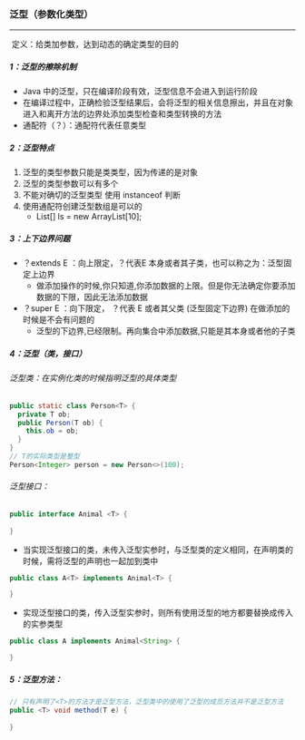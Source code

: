 ### 泛型（参数化类型）

------

​	定义：给类加参数，达到动态的确定类型的目的

##### 1：泛型的擦除机制

- Java 中的泛型，只在编译阶段有效，泛型信息不会进入到运行阶段
- 在编译过程中，正确检验泛型结果后，会将泛型的相关信息擦出，并且在对象进入和离开方法的边界处添加类型检查和类型转换的方法
- 通配符（？）：通配符代表任意类型

##### 2：泛型特点

1. 泛型的类型参数只能是类类型，因为传递的是对象
2. 泛型的类型参数可以有多个
3. 不能对确切的泛型类型 使用 instanceof 判断
4. 使用通配符创建泛型数组是可以的
   - List<?>[] ls = new ArrayList<?>[10];

##### 3：上下边界问题

- ？extends E ：向上限定，？代表E 本身或者其子类，也可以称之为：泛型固定上边界
  - 做添加操作的时候,你只知道,你添加数据的上限。但是你无法确定你要添加数据的下限，因此无法添加数据
- ？super E ：向下限定， ？代表 E 或者其父类 (泛型固定下边界)   在做添加的时候是不会有问题的
  - 泛型的下边界,已经限制。再向集合中添加数据,只能是其本身或者他的子类

##### 4：泛型（类，接口）

###### 泛型类：在实例化类的时候指明泛型的具体类型

```java
public static class Person<T> {  
  private T ob;
  public Person(T ob) {  
    this.ob = ob; 
  }
} 	 
// T的实际类型是整型
Person<Integer> person = new Person<>(100);
```

###### 泛型接口：

```java
public interface Animal <T> {
		
}
```

- 当实现泛型接口的类，未传入泛型实参时，与泛型类的定义相同，在声明类的时候，需将泛型的声明也一起加到类中

```java
public class A<T> implements Animal<T> {

}
```

- 实现泛型接口的类，传入泛型实参时，则所有使用泛型的地方都要替换成传入的实参类型

```java
public class A implements Animal<String> {

}
```

##### 5：泛型方法：

```java
// 只有声明了<T>的方法才是泛型方法，泛型类中的使用了泛型的成员方法并不是泛型方法
public <T> void method(T e) {
  	
}
```
